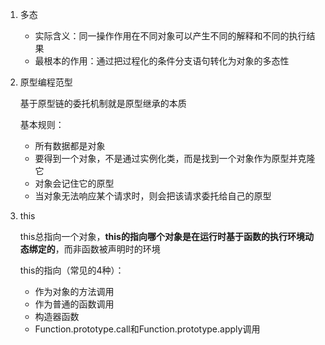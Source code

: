 1. 多态
   - 实际含义：同一操作作用在不同对象可以产生不同的解释和不同的执行结果
   - 最根本的作用：通过把过程化的条件分支语句转化为对象的多态性

2. 原型编程范型

   基于原型链的委托机制就是原型继承的本质

   基本规则：

   - 所有数据都是对象
   - 要得到一个对象，不是通过实例化类，而是找到一个对象作为原型并克隆它
   - 对象会记住它的原型
   - 当对象无法响应某个请求时，则会把该请求委托给自己的原型

3. this

   this总指向一个对象，**this的指向哪个对象是在运行时基于函数的执行环境动态绑定的**，而非函数被声明时的环境

   this的指向（常见的4种）：

   - 作为对象的方法调用
   - 作为普通的函数调用
   - 构造器函数
   - Function.prototype.call和Function.prototype.apply调用

   ​
